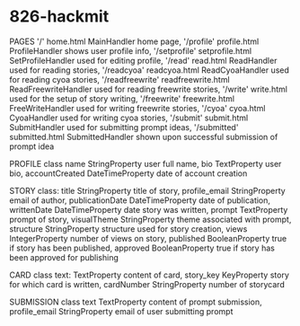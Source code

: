 # 826-hackmit
PAGES '/' home.html MainHandler home page,  '/profile' profile.html ProfileHandler shows user profile info, '/setprofile' setprofile.html SetProfileHandler used for editing profile, '/read' read.html ReadHandler used for reading stories, '/readcyoa' readcyoa.html ReadCyoaHandler used for reading cyoa stories, '/readfreewrite' readfreewrite.html ReadFreewriteHandler used for reading freewrite stories, '/write' write.html used for the setup of story writing, '/freewrite' freewrite.html FreeWriteHandler used for writing freewrite stories, '/cyoa' cyoa.html CyoaHandler used for writing cyoa stories, '/submit' submit.html SubmitHandler used for submitting prompt ideas, '/submitted' submitted.html SubmittedHandler shown upon successful submission of prompt idea

PROFILE class name StringProperty user full name, bio TextProperty user bio, accountCreated DateTimeProperty date of account creation

STORY class:
title StringProperty title of story,
profile_email StringProperty email of author,
publicationDate DateTimeProperty date of publication,
writtenDate DateTimeProperty date story was written,
prompt TextProperty prompt of story,
visualTheme StringProperty theme associated with prompt,
structure StringProperty structure used for story creation,
views IntegerProperty number of views on story,
published BooleanProperty true if story has been published,
approved BooleanProperty true if story has been approved for publishing

CARD class text:
TextProperty content of card,
story_key KeyProperty story for which card is written,
cardNumber StringProperty number of storycard

SUBMISSION class text TextProperty content of prompt submission, profile_email StringProperty email of user submitting prompt
